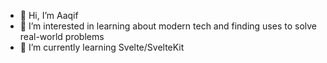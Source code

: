 - 👋 Hi, I’m Aaqif
- 👀 I’m interested in learning about modern tech and finding uses to solve real-world problems
- 🌱 I’m currently learning Svelte/SvelteKit

<!---
aaqif-elo/aaqif-elo is a ✨ special ✨ repository because its `README.md` (this file) appears on your GitHub profile.
You can click the Preview link to take a look at your changes.
--->
